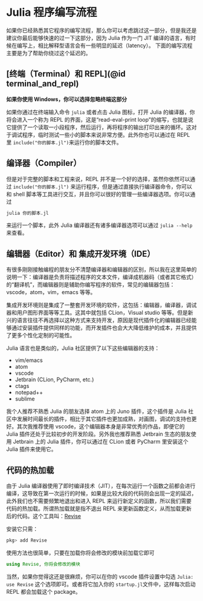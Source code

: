 # Julia 程序编写流程

如果你已经熟悉其它程序的编写流程，那么你可以考虑跳过这一部分，但是我还是建议你最后能够快速的过一下这部分，因为 Julia 作为一门 JIT 编译的语言，有时候在编写上，相比解释型语言会有一些明显的延迟（latency）。
下面的编写流程主要是为了帮助你绕过这个延迟的。

## [终端（Terminal）和 REPL](@id terminal_and_repl)

**如果你使用 Windows，你可以选择忽略终端这部分**

如果你通过在终端输入命令 `julia` 或者点击 Julia 图标，打开 Julia 的编译器，你将会进入一个称为 REPL 的界面，这是“read-eval-print loop”的缩写，也就是说它提供了一个读取一小段程序，然后运行，再将程序的输出打印出来的循环。这对于调试程序，临时测试一些小的脚本来说非常方便。此外你也可以通过在 REPL 里 `include("你的脚本.jl")`来运行你的脚本文件。

## 编译器（Compiler）

但是对于完整的脚本和工程来说，REPL 并不是一个好的选择，虽然你依然可以通过 `include("你的脚本.jl")` 来运行程序，但是通过直接执行编译器命令，你可以和 shell 脚本等工具进行交互，并且你可以很好的管理一些编译器选项。你可以通过

```sh
julia 你的脚本.jl
```

来运行一个脚本，此外 Julia 编译器还有诸多编译器选项可以通过 `julia --help` 来查看。

## 编辑器（Editor）和 集成开发环境（IDE）

有很多刚刚接触编程的朋友分不清楚编译器和编辑器的区别，所以我在这里简单的说明一下：编译器是负责将描述程序的文本文件，编译成机器码（或者其它格式）的“翻译机”，而编辑器则是辅助你编写程序的软件，常见的编辑器包括：vscode，atom，vim，emacs 等等。

集成开发环境则是集成了一整套开发环境的软件，这包括：编辑器，编译器，调试器和用户图形界面等等工具。这其中就包括 CLion，Visual studio 等等。但是新兴的语言往往不再选择以这种方式来支持开发，原因是现代插件化的编辑器已经能够通过安装插件提供同样的功能，而开发插件也会大大降低维护的成本，并且提供了更多个性化定制的可能性。

Julia 语言也是类似的，Julia 社区提供了以下这些编辑器的支持：

- vim/emacs
- atom
- vscode
- Jetbrain (CLion, PyCharm, etc.)
- ctags
- notepad++
- sublime

我个人推荐不熟悉 Julia 的朋友选择 atom 上的 Juno 插件，这个插件是 Julia 社区中发展时间最长的插件，相比于其它插件也更加成熟，对画图，调试的支持也更好。其次我推荐使用 vscode，这个编辑器本身是非常优秀的作品，即便它的 Julia 插件还处于比较初步的开发阶段。另外我也推荐熟悉 Jetbrain 生态的朋友使用 Jetbrain 上的 Julia 插件，你可以通过在 CLion 或者 PyCharm 里安装这个 Julia 插件来使用它。

## 代码的热加载

由于 Julia 编译器使用了即时编译技术（JIT），在每次运行一个函数之前都会进行编译，这导致在第一次运行的时候，如果是比较大段的代码则会出现一定的延迟，此外我们也不需要频繁地退出和进入 REPL 来运行新定义的函数，所以我们需要代码的热加载。所谓热加载就是指不退出 REPL 来更新函数定义，从而加载更新后的代码。这个工具叫：[Revise](https://github.com/timholy/Revise.jl) 

安装它只需：

```jl
pkg> add Revise
```

使用方法也很简单，只要在加载你将会修改的模块前加载它即可

```jl
using Revise, 你将会修改的模块
```

当然，如果你觉得这还是很麻烦，你可以在你的 vscode 插件设置中勾选 `Julia: use Revise` 这个选项即可。或者将它加入你的 `startup.jl`文件中，这样每次启动 REPL 都会加载这个 package。
